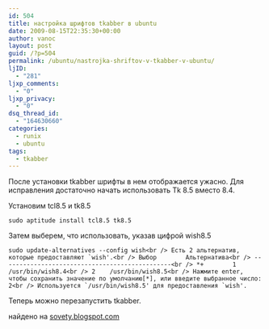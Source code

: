 ```yaml
---
id: 504
title: настройка шрифтов tkabber в ubuntu
date: 2009-08-15T22:35:30+00:00
author: vanoc
layout: post
guid: /?p=504
permalink: /ubuntu/nastrojka-shriftov-v-tkabber-v-ubuntu/
ljID:
  - "281"
ljxp_comments:
  - "0"
ljxp_privacy:
  - "0"
dsq_thread_id:
  - "164630660"
categories:
  - runix
  - ubuntu
tags:
  - tkabber
---
```

После установки tkabber шрифты в нем отображается ужасно. Для исправления достаточно начать использовать Tk 8.5 вместо 8.4.

Установим tcl8.5 и tk8.5
  
`sudo aptitude install tcl8.5 tk8.5`
  
Затем выберем, что использовать, указав цифрой wish8.5
  
``sudo update-alternatives --config wish<br />
Есть 2 альтернатив, которые предоставляют `wish'.<br />
  Выбор        Альтернатива<br />
-----------------------------------------------<br />
*+        1    /usr/bin/wish8.4<br />
          2    /usr/bin/wish8.5<br />
Нажмите enter, чтобы сохранить значение по умолчанию[*], или введите выбранное число: 2<br />
Используется `/usr/bin/wish8.5' для предоставления `wish'.``
  
Теперь можно перезапустить tkabber.

найдено на [sovety.blogspot.com](http://sovety.blogspot.com/2009/03/cyrillic-fonts-in-tcltk-and-pythontk.html)